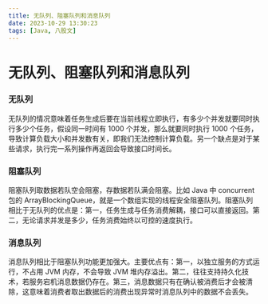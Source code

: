 ```yaml
---
title: 无队列、阻塞队列和消息队列
date: 2023-10-29 13:30:23
tags: [Java, 八股文]
---
```


# 无队列、阻塞队列和消息队列

### 无队列

无队列的情况意味着任务生成后要在当前线程立即执行，有多少个并发就要同时执行多少个任务，假设同一时间有 1000 个并发，那么就要同时执行 1000 个任务，导致计算负载大小和并发数有关，即我们无法控制计算负载。另一个缺点是对于某些请求，执行完一系列操作再返回会导致接口时间长。

### 阻塞队列

阻塞队列取数据若队空会阻塞，存数据若队满会阻塞。比如 Java 中 concurrent 包的 ArrayBlockingQueue，就是一个数组实现的线程安全阻塞队列。阻塞队列相比于无队列的优点是：第一，任务生成与任务消费解耦，接口可以直接返回。第二，无论请求并发是多少，任务消费始终以可控的速度执行。

### 消息队列

消息队列相比于阻塞队列功能更加强大。主要优点有：第一，以独立服务的方式运行，不占用 JVM 内存，不会导致 JVM 堆内存溢出。第二，往往支持持久化技术，若服务宕机消息数据仍存在。第三，消息数据只有在确认被消费后才会被清除，这意味着消费者取出数据后的消费出现异常时消息队列中的数据不会丢失。

